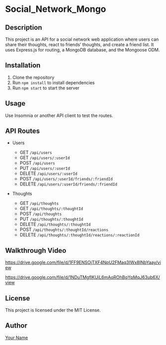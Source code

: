 # Social_Network_Mongo

## Description

This project is an API for a social network web application where users can share their thoughts, react to friends’ thoughts, and create a friend list. It uses Express.js for routing, a MongoDB database, and the Mongoose ODM.

## Installation

1. Clone the repository
2. Run `npm install` to install dependencies
3. Run `npm start` to start the server

## Usage

Use Insomnia or another API client to test the routes.

## API Routes

- Users
  - GET `/api/users`
  - GET `/api/users/:userId`
  - POST `/api/users`
  - PUT `/api/users/:userId`
  - DELETE `/api/users/:userId`
  - POST `/api/users/:userId/friends/:friendId`
  - DELETE `/api/users/:userId/friends/:friendId`

- Thoughts
  - GET `/api/thoughts`
  - GET `/api/thoughts/:thoughtId`
  - POST `/api/thoughts`
  - PUT `/api/thoughts/:thoughtId`
  - DELETE `/api/thoughts/:thoughtId`
  - POST `/api/thoughts/:thoughtId/reactions`
  - DELETE `/api/thoughts/:thoughtId/reactions/:reactionId`

## Walkthrough Video

https://drive.google.com/file/d/1FF9ENSOjTXF4NpU2FMaq3IWx8INbYaay/view

https://drive.google.com/file/d/1NDuTMgflKUiL6mAoROhBqYpMqJ63ub6X/view

## License

This project is licensed under the MIT License.

## Author

[Your Name](https://github.com/github-profile)
